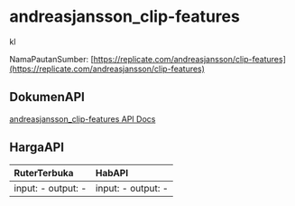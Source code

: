 # andreasjansson_clip-features

kl

NamaPautanSumber: [https://replicate.com/andreasjansson/clip-features](https://replicate.com/andreasjansson/clip-features)

## DokumenAPI

[andreasjansson_clip-features API Docs](../apis/kl/andreasjansson_clip-features.md)

## HargaAPI

| RuterTerbuka | HabAPI |
|:---|:---|
| input: - output: - | input: - output: - |

